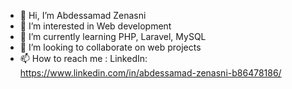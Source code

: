- 👋 Hi, I’m Abdessamad Zenasni
- 👀 I’m interested in Web development
- 🌱 I’m currently learning PHP, Laravel, MySQL
- 💞️ I’m looking to collaborate on web projects
- 📫 How to reach me : LinkedIn: https://www.linkedin.com/in/abdessamad-zenasni-b86478186/

<!---
AbdessamadV12/AbdessamadV12 is a ✨ special ✨ repository because its `README.md` (this file) appears on your GitHub profile.
You can click the Preview link to take a look at your changes.
--->
